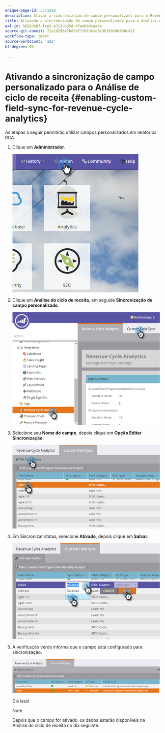 ```yaml
---
unique-page-id: 3571888
description: Ativar a sincronização de campo personalizado para o Revenue Cycle Analytics - Documentos do Marketo - Documentação do produto
title: Ativando a sincronização de campo personalizado para o Análise de ciclo de receita
exl-id: 5656db8f-fce5-47c3-b35d-4faebbdcaa44
source-git-commit: 72e1d29347bd5b77107da1e9c30169cb6490c432
workflow-type: tm+mt
source-wordcount: '102'
ht-degree: 0%

---
```


# Ativando a sincronização de campo personalizado para o Análise de ciclo de receita {#enabling-custom-field-sync-for-revenue-cycle-analytics}

As etapas a seguir permitirão utilizar campos personalizados em relatórios RCA.

1. Clique em **Administrador**.

   ![](assets/one.png)

1. Clique em **Análise do ciclo de receita**, em seguida **Sincronização de campo personalizado**.

   ![](assets/two.png)

1. Selecione seu **Nome do campo**, depois clique em **Opção Editar Sincronização**.

   ![](assets/three.png)

1. Em Sincronizar status, selecione **Ativado**, depois clique em **Salvar**.

   ![](assets/four.png)

1. A verificação verde informa que o campo está configurado para sincronização.

   ![](assets/five.png)

   E é isso!

   >[!NOTE]
   >
   >Depois que o campo for ativado, os dados estarão disponíveis na Análise do ciclo de receita no dia seguinte.
